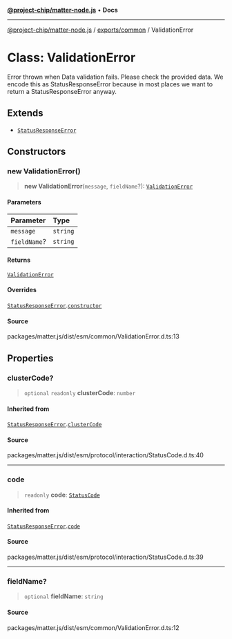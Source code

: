 [**@project-chip/matter-node.js**](../../../README.md) • **Docs**

***

[@project-chip/matter-node.js](../../../modules.md) / [exports/common](../README.md) / ValidationError

# Class: ValidationError

Error thrown when Data validation fails. Please check the provided data.
We encode this as StatusResponseError because in most places we want to return a StatusResponseError anyway.

## Extends

- [`StatusResponseError`](../../interaction/classes/StatusResponseError.md)

## Constructors

### new ValidationError()

> **new ValidationError**(`message`, `fieldName`?): [`ValidationError`](ValidationError.md)

#### Parameters

| Parameter | Type |
| :------ | :------ |
| `message` | `string` |
| `fieldName`? | `string` |

#### Returns

[`ValidationError`](ValidationError.md)

#### Overrides

[`StatusResponseError`](../../interaction/classes/StatusResponseError.md).[`constructor`](../../interaction/classes/StatusResponseError.md#constructors)

#### Source

packages/matter.js/dist/esm/common/ValidationError.d.ts:13

## Properties

### clusterCode?

> `optional` `readonly` **clusterCode**: `number`

#### Inherited from

[`StatusResponseError`](../../interaction/classes/StatusResponseError.md).[`clusterCode`](../../interaction/classes/StatusResponseError.md#clustercode)

#### Source

packages/matter.js/dist/esm/protocol/interaction/StatusCode.d.ts:40

***

### code

> `readonly` **code**: [`StatusCode`](../../interaction/enumerations/StatusCode.md)

#### Inherited from

[`StatusResponseError`](../../interaction/classes/StatusResponseError.md).[`code`](../../interaction/classes/StatusResponseError.md#code)

#### Source

packages/matter.js/dist/esm/protocol/interaction/StatusCode.d.ts:39

***

### fieldName?

> `optional` **fieldName**: `string`

#### Source

packages/matter.js/dist/esm/common/ValidationError.d.ts:12

